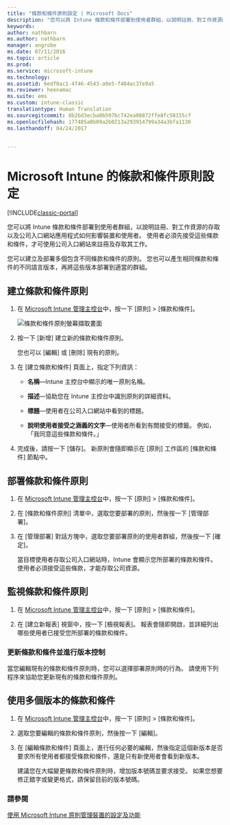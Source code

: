 ```yaml
---
title: "條款和條件原則設定 | Microsoft Docs"
description: "您可以將 Intune 條款和條件部署到使用者群組，以說明註冊、對工作資源的存取，以及使用公司入口網站應用程式，如何影響裝置和使用者。"
keywords: 
author: nathbarn
ms.author: nathbarn
manager: angrobe
ms.date: 07/11/2016
ms.topic: article
ms.prod: 
ms.service: microsoft-intune
ms.technology: 
ms.assetid: 6edf0ac1-4f46-4543-a9e5-f484ac37e9a5
ms.reviewer: heenamac
ms.suite: ems
ms.custom: intune-classic
translationtype: Human Translation
ms.sourcegitcommit: 8b2bd3ecba0b597bc742ea08872ffe8fc58155cf
ms.openlocfilehash: 177485a0b09a2b0213a293914799a34a3bfa1136
ms.lasthandoff: 04/24/2017


---
```


# <a name="terms-and-condition-policy-settings-in-microsoft-intune"></a>Microsoft Intune 的條款和條件原則設定

[!INCLUDE[classic-portal](../includes/classic-portal.md)]

您可以將 Intune 條款和條件部署到使用者群組，以說明註冊、對工作資源的存取以及公司入口網站應用程式如何影響裝置和使用者。 使用者必須先接受這些條款和條件，才可使用公司入口網站來註冊及存取其工作。

您可以建立及部署多個包含不同條款和條件的原則。 您也可以產生相同條款和條件的不同語言版本，再將這些版本部署到適當的群組。

## <a name="create-a-terms-and-conditions-policy"></a>建立條款和條件原則

1.  在 [Microsoft Intune 管理主控台](https://manage.microsoft.com)中，按一下 [原則] &gt; [條款和條件]。

    ![條款和條件原則螢幕擷取畫面](./media/pol-sa-terms-conditions.png)

2.  按一下 [新增] 建立新的條款和條件原則。

    您也可以 [編輯] 或 [刪除] 現有的原則。

3.  在 [建立條款和條件] 頁面上，指定下列資訊：

    -   **名稱**&mdash;Intune 主控台中顯示的唯一原則名稱。

    -   **描述**&mdash;協助您在 Intune 主控台中識別原則的詳細資料。

    -   **標題**&mdash;使用者在公司入口網站中看到的標題。

    -   **說明使用者接受之涵義的文字**&mdash;使用者所看到有關接受的標籤。 例如，「我同意這些條款和條件。」

4.  完成後，請按一下 [儲存]。 新原則會隨即顯示在 [原則] 工作區的 [條款和條件] 節點中。

## <a name="deploy-a-terms-and-conditions-policy"></a>部署條款和條件原則

1.  在 [Microsoft Intune 管理主控台](https://manage.microsoft.com)中，按一下 [原則] &gt; [條款和條件]。

2.  在 [條款和條件原則] 清單中，選取您要部署的原則，然後按一下 [管理部署]。

3.  在 [管理部署] 對話方塊中，選取您要部署原則的使用者群組，然後按一下 [確定]。

    當目標使用者存取公司入口網站時，Intune 會顯示您所部署的條款和條件。 使用者必須接受這些條款，才能存取公司資源。

## <a name="monitor-a-terms-and-conditions-policy"></a>監視條款和條件原則

1.  在 [Microsoft Intune 管理主控台](https://manage.microsoft.com)中，按一下 [原則] &gt; [條款和條件]。

2.  在 [建立新報表] 視窗中，按一下 [檢視報表]。 報表會隨即開啟，並詳細列出哪些使用者已接受您所部署的條款和條件。

### <a name="updates-and-version-control-for-terms-and-conditions"></a>更新條款和條件並進行版本控制
當您編輯現有的條款和條件原則時，您可以選擇部署原則時的行為。 請使用下列程序來協助您更新現有的條款和條件原則。

## <a name="work-with-multiple-versions-of-terms-and-conditions"></a>使用多個版本的條款和條件

1.  在 [Microsoft Intune 管理主控台](https://manage.microsoft.com)中，按一下 [原則] &gt; [條款和條件]。

2.  選取您要編輯的條款和條件原則，然後按一下 [編輯]。

3.  在 [編輯條款和條件] 頁面上，進行任何必要的編輯，然後指定這個新版本是否要求所有使用者都接受條款和條件，還是只有新使用者會看到新版本。

    建議您在大幅變更條款和條件原則時，增加版本號碼並要求接受。 如果您想要修正錯字或變更格式，請保留目前的版本號碼。

### <a name="see-also"></a>請參閱
[使用 Microsoft Intune 原則管理裝置的設定及功能](manage-settings-and-features-on-your-devices-with-microsoft-intune-policies.md)

